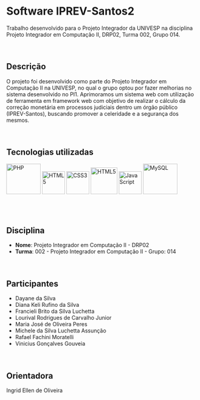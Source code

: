 # Software IPREV-Santos2

Trabalho desenvolvido para o Projeto Integrador da UNIVESP na disciplina Projeto Integrador em Computação II, DRP02, Turma 002, Grupo 014.
<br><br><br>

## Descrição

O projeto foi desenvolvido como parte do Projeto Integrador em Computação II na UNIVESP, no qual o grupo optou por fazer melhorias no sistema desenvolvido no PI1. Aprimoramos um sistema web com utilização de ferramenta em framework web com objetivo de realizar o cálculo da correção monetária em processos judiciais dentro um órgão público (IPREV-Santos), buscando promover a celeridade e a segurança dos mesmos.
<br><br><br>

## Tecnologias utilizadas
<div>
  <img src="https://cdn.jsdelivr.net/gh/devicons/devicon@latest/icons/php/php-original.svg" alt="PHP" width="90" height="80"/>    
  <img src="https://cdn.jsdelivr.net/gh/devicons/devicon/icons/html5/html5-plain-wordmark.svg" alt="HTML5" width="60" height="60"/>
  <img src="https://cdn.jsdelivr.net/gh/devicons/devicon/icons/css3/css3-plain-wordmark.svg" alt="CSS3" width="60" height="60"/>
  <img src="https://cdn.jsdelivr.net/gh/devicons/devicon@latest/icons/bootstrap/bootstrap-original-wordmark.svg" alt="HTML5" width="70" height="70"/> 
  <img src="https://cdn.jsdelivr.net/gh/devicons/devicon/icons/javascript/javascript-original.svg" alt="JavaScript" width="60" height="60"/>     
  <img src="https://cdn.jsdelivr.net/gh/devicons/devicon@latest/icons/mysql/mysql-original-wordmark.svg" alt="MySQL" width="90" height="80"/>  
</div>
<br><br><br>

## Disciplina

- **Nome**: Projeto Integrador em Computação II - DRP02 
- **Turma**: 002 - Projeto Integrador em Computação II - Grupo: 014
<br><br><br>

## Participantes

- Dayane da Silva
- Diana Keli Rufino da Silva
- Francieli Brito da Silva Luchetta
- Lourival Rodrigues de Carvalho Junior
- Maria José de Oliveira Peres
- Michele da Silva Luchetta Assunção
- Rafael Fachini Moratelli
- Vinicius Gonçalves Gouveia
<br><br><br>

## Orientadora

Ingrid Ellen de Oliveira
<br><br>
